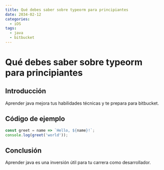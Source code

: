 ```yaml
---
title: Qué debes saber sobre typeorm para principiantes
date: 2034-02-12
categories:
  - iOS
tags:
  - java
  - bitbucket
---
```


# Qué debes saber sobre typeorm para principiantes

## Introducción

Aprender java mejora tus habilidades técnicas y te prepara para bitbucket.

## Código de ejemplo

```javascript
const greet = name => `Hello, ${name}!`;
console.log(greet('world'));
```

## Conclusión

Aprender java es una inversión útil para tu carrera como desarrollador.